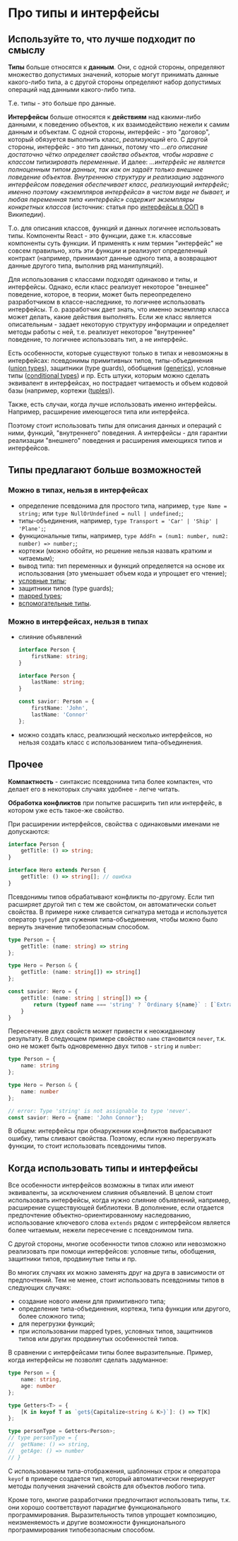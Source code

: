 # Про типы и интерфейсы

## Используйте то, что лучше подходит по смыслу

**Типы** больше относятся к **данным**. Они, с одной стороны, определяют множество допустимых значений, которые могут принимать данные какого-либо типа, а с другой стороны определяют набор допустимых операций над данными какого-либо типа.

Т.е. типы - это больше про данные.

**Интерфейсы** больше относятся к **действиям** над какими-либо данными, к поведению объектов, к их взаимодействию нежели к самим данным и объектам. С одной стороны, интерфейс - это "договор", который обязуется выполнить класс, _реализующий_ его. С другой стороны, интерфейс - это тип данных, потому что _...его описание достаточно чётко определяет свойства объектов, чтобы наравне с классом типизировать переменные_. И далее: _...интерфейс не является полноценным типом данных, так как он задаёт только внешнее поведение объектов. Внутреннюю структуру и реализацию заданного интерфейсом поведения обеспечивает класс, реализующий интерфейс; именно поэтому «экземпляров интерфейса» в чистом виде не бывает, и любая переменная типа «интерфейс» содержит экземпляры конкретных классов_ (источник: статья про [интерфейсы в ООП](https://ru.wikipedia.org/wiki/%D0%98%D0%BD%D1%82%D0%B5%D1%80%D1%84%D0%B5%D0%B9%D1%81_(%D0%BE%D0%B1%D1%8A%D0%B5%D0%BA%D1%82%D0%BD%D0%BE-%D0%BE%D1%80%D0%B8%D0%B5%D0%BD%D1%82%D0%B8%D1%80%D0%BE%D0%B2%D0%B0%D0%BD%D0%BD%D0%BE%D0%B5_%D0%BF%D1%80%D0%BE%D0%B3%D1%80%D0%B0%D0%BC%D0%BC%D0%B8%D1%80%D0%BE%D0%B2%D0%B0%D0%BD%D0%B8%D0%B5)) в Википедии).

Т.о. для описания классов, функций и данных логичнее использовать типы. Компоненты React - это функции, даже т.н. классовые компоненты суть функции. И применять к ним термин "интерфейс" не совсем правильно, хоть эти функции и реализуют определенный контракт (например, принимают данные одного типа, а возвращают данные другого типа, выполнив ряд манипуляций).

Для использования с классами подходят одинаково и типы, и интерфейсы. Однако, если класс реализует некоторое "внешнее" поведение, которое, в теории, может быть переопределено разработчиком в классе-наследнике, то логичнее использовать интерфейсы. Т.о. разработчик дает знать, что именно экземпляр класса может делать, какие действия выполнять. Если же класс является описательным - задает некоторую структуру информации и определяет методы работы с ней, т.е. реализует некоторое "внутреннее" поведение, то логичнее использовать тип, а не интерфейс.

Есть особенности, которые существуют только в типах и невозможны в интерфейсах: псевдонимы примитивных типов, типы-объединения ([union types](https://www.typescriptlang.org/docs/handbook/2/everyday-types.html#union-types)), защитники (type guards), обобщения ([generics](https://www.typescriptlang.org/docs/handbook/2/generics.html)), условные типы ([conditional types](https://www.typescriptlang.org/docs/handbook/2/conditional-types.html)) и пр. Есть штуки, которым можно сделать эквивалент в интерфейсах, но пострадает читаемость и объем кодовой базы (например, кортежи ([tuples](https://www.typescriptlang.org/docs/handbook/2/objects.html#tuple-types))).

Также, есть случаи, когда лучше использовать именно интерфейсы. Например, расширение имеющегося типа или интерфейса.

Поэтому стоит использовать типы для описания данных и операций с ними, функций, "внутреннего" поведения. А интерфейсы - для гарантии реализации "внешнего" поведения и расширения имеющихся типов и интерфейсов.

## Типы предлагают больше возможностей

### Можно в типах, нельзя в интерфейсах

- определение псевдонима для простого типа, например, `type Name = string;` или `type NullOrUndefined = null | undefined;`;
- типы-объединения, например, `type Transport = 'Car' | 'Ship' | 'Plane';`;
- функциональные типы, например, `type AddFn = (num1: number, num2: number) => number;`;
- кортежи (можно обойти, но решение нельзя назвать кратким и читаемым);
- вывод типа: тип переменных и функций определяется на основе их использования (это уменьшает объем кода и упрощает его чтение);
- [условные типы](https://www.typescriptlang.org/docs/handbook/2/conditional-types.html);
- защитники типов (type guards);
- [mapped types](https://www.typescriptlang.org/docs/handbook/2/mapped-types.html);
- [вспомогательные типы](https://www.typescriptlang.org/docs/handbook/utility-types.html).

### Можно в интерфейсах, нельзя в типах

- слияние объявлений

	```TypeScript
	interface Person {
		firstName: string;
	}

	interface Person {
		lastName: string;
	}

	const savior: Person = {
		firstName: 'John',
		lastName: 'Connor'
	};
	```

- можно создать класс, реализющий несколько интерфейсов, но нельзя создать класс с использованием типа-объединения.

## Прочее

**Компактность** - синтаксис псевдонима типа более компактен, что делает его в некоторых случаях удобнее - легче читать.

**Обработка конфликтов** при попытке расширить тип или интерфейс, в котором уже есть такое-же свойство.

При расширении интерфейсов, свойства с одинаковыми именами не допускаются:

```TypeScript
interface Person {
	getTitle: () => string;
}

interface Hero extends Person {
	getTitle: () => string[]; // ошибка
}
```

Псевдонимы типов обрабатывают конфликты по-другому. Если тип расширяет другой тип с тем же свойстом, он автоматически сольет свойства. В примере ниже сливается сигнатура метода и используется оператор `typeof` для сужения типа-объединения, чтобы можно было вернуть значение типобезопасным способом.

```TypeScript
type Person = {
	getTitle: (name: string) => string
};

type Hero = Person & {
	getTitle: (name: string[]) => string[]
};

const savior: Hero = {
	getTitle: (name: string | string[]) => {
		return (typeof name === 'string' ? `Ordinary ${name}` : [`Extraordinary ${name}`, `Marvelous ${name}`]) as string[] & string;
	}
}
```

Пересечение двух свойств может привести к неожиданному результату. В следующем примере свойство `name` становится `never`, т.к. оно не может быть одновременно двух типов - `string` и `number`:

```TypeScript
type Person = {
	name: string
};

type Hero = Person & {
	name: number
};

// error: Type 'string' is not assignable to type 'never'.
const savior: Hero = {name: 'John Connor'};
```

В общем: интерфейсы при обнаружении конфликтов выбрасывают ошибку, типы сливают свойства. Поэтому, если нужно перегружать функции, то стоит использовать псевдонимы типов.

## Когда использовать типы и интерфейсы

Все особенности интерфейсов возможны в типах или имеют эквиваленты, за исключением слияния объявлений. В целом стоит использовать интерфейсы, когда нужно слияние объявлений, например, расширение существующей библиотеки. В дополнение, если отдается предпочтение объектно-ориентированному наследованию, использование ключевого слова `extends` рядом с интерфейсом является более читаемым, нежели пересечение с псевдонимом типа.

С другой стороны, многие особенности типов сложно или невозможно реализовать при помощи интерфейсов: условные типы, обобщения, защитники типов, продвинутые типы и пр. 

Во многих случаях их можно заменять друг на друга в зависимости от предпочтений. Тем не менее, стоит использовать псевдонимы типов в следующих случаях:
- создание нового имени для примитивного типа;
- определение типа-объединения, кортежа, типа функции или другого, более сложного типа;
- для перегрузки функций;
- при использовании mapped types, условных типов, защитников типов или других продвинутых особенностей типов.

В сравнении с интерфейсами типы более выразительные. Пример, когда интерфейсы не позволят сделать задуманное:

```TypeScript
type Person = {
	name: string,
	age: number
};

type Getters<T> = {
	[K in keyof T as `get${Capitalize<string & K>}`]: () => T[K]
};

type personType = Getters<Person>;
// type personType = {
// 	getName: () => string,
// 	getAge: () => number
// }
```

С использованием типа-отображения, шаблонных строк и оператора `keyof` в примере создается тип, который автоматически генерирует методы получения значений свойств для объектов любого типа.

Кроме того, многие разработчики предпочитают использовать типы, т.к. они хорошо соответствуют парадигме функционального программирования. Выразительность типов упрощает композицию, неизменяемость и другие возможности функционального программирования типобезопасным способом.